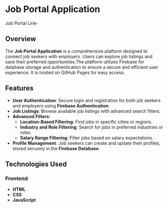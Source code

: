 # Job Portal Application
 Job Portal  Link- 
## **Overview**

The **Job Portal Application** is a comprehensive platform designed to connect job seekers with employers. Users can explore job listings and save their preferred opportunities.The platform utilizes Firebase for database storage and authentication to ensure a secure and efficient user experience. It is hosted on GitHub Pages for easy access.

## **Features**

- **User Authentication**: Secure login and registration for both job seekers and employers using **Firebase Authentication**.
- **Job Listings**: Browse available job listings with advanced search filters.
- **Advanced Filters**:
  - **Location-Based Filtering**: Find jobs in specific cities or regions.
  - **Industry and Role Filtering**: Search for jobs in preferred industries or roles.
  - **Salary Range Filtering**: Filter jobs based on salary expectations.
- **Profile Management**: Job seekers can create and update their profiles, stored securely in the **Firebase Database**.

## **Technologies Used**

### **Frontend**

- **HTML**
- **CSS**
- **JavaScript**

